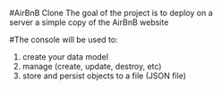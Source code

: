 #AirBnB Clone
The goal of the project is to deploy on a\
 server a simple copy of the AirBnB website

#The console will be used to:
1. create your data model
2. manage (create, update, destroy, etc)
3. store and persist objects to a file (JSON file)
